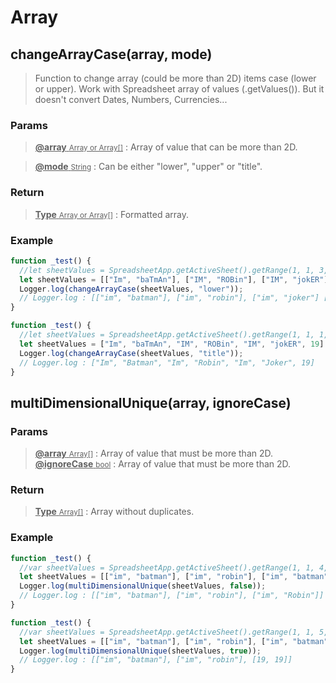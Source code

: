 # Array

## changeArrayCase(array, mode)

> Function to change array (could be more than 2D) items case (lower or upper). Work with Spreadsheet array of values (.getValues()). But it doesn't convert Dates, Numbers, Currencies...

### Params

> <ins>**@array** <small>Array or Array[]</small></ins> : Array of value that can be more than 2D.

> <ins>**@mode** <small>String</small></ins> : Can be either "lower", "upper" or "title".

### Return

> <ins>**Type** <small>Array or Array[]</small></ins> : Formatted array.

### Example

```js
function _test() {
  //let sheetValues = SpreadsheetApp.getActiveSheet().getRange(1, 1, 3, 2).getValues();
  let sheetValues = [["Im", "baTmAn"], ["IM", "ROBin"], ["IM", "jokER"]]
  Logger.log(changeArrayCase(sheetValues, "lower"));
  // Logger.log : [["im", "batman"], ["im", "robin"], ["im", "joker"] [19, 19]]
}

function _test() {
  //let sheetValues = SpreadsheetApp.getActiveSheet().getRange(1, 1, 1, 7).getValues()[0];
  let sheetValues = ["Im", "baTmAn", "IM", "ROBin", "IM", "jokER", 19]
  Logger.log(changeArrayCase(sheetValues, "title"));
  // Logger.log : ["Im", "Batman", "Im", "Robin", "Im", "Joker", 19]
}
```

## multiDimensionalUnique(array, ignoreCase)

### Params

> <ins>**@array** <small>Array[]</small></ins> : Array of value that must be more than 2D.
> <ins>**@ignoreCase** <small>bool</small></ins> : Array of value that must be more than 2D.

### Return

> <ins>**Type** <small>Array[]</small></ins> : Array without duplicates.

### Example

```js
function _test() {
  //var sheetValues = SpreadsheetApp.getActiveSheet().getRange(1, 1, 4, 2).getValues();
  let sheetValues = [["im", "batman"], ["im", "robin"], ["im", "batman"], ["im", "Robin"]]
  Logger.log(multiDimensionalUnique(sheetValues, false));
  // Logger.log : [["im", "batman"], ["im", "robin"], ["im", "Robin"]]
}

function _test() {
  //var sheetValues = SpreadsheetApp.getActiveSheet().getRange(1, 1, 5, 2).getValues();
  let sheetValues = [["im", "batman"], ["im", "robin"], ["im", "batman"], [19, 19], ["im", "Robin"]];
  Logger.log(multiDimensionalUnique(sheetValues, true));
  // Logger.log : [["im", "batman"], ["im", "robin"], [19, 19]]
}
```